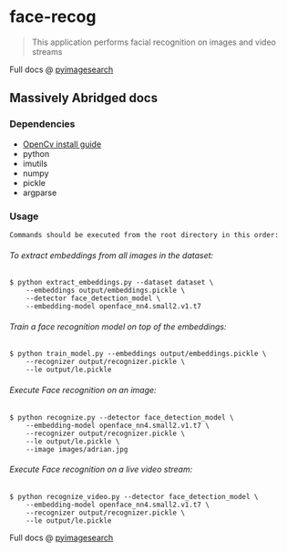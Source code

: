# face-recog
> This application performs facial recognition on images and video streams

Full docs @ [pyimagesearch](https://www.pyimagesearch.com/2018/09/24/opencv-face-recognition/)


## Massively Abridged docs
### Dependencies 
- [OpenCv install guide](https://www.pyimagesearch.com/opencv-tutorials-resources-guides/)	
- python
- imutils
- numpy
- pickle
- argparse
	
### Usage 

	Commands should be executed from the root directory in this order: 

###### To extract embeddings from all images in the dataset:
```
$ python extract_embeddings.py --dataset dataset \
	--embeddings output/embeddings.pickle \
	--detector face_detection_model \
	--embedding-model openface_nn4.small2.v1.t7
```

###### Train a face recognition model on top of the embeddings:
```
$ python train_model.py --embeddings output/embeddings.pickle \
	--recognizer output/recognizer.pickle \
	--le output/le.pickle
```
###### Execute Face recognition on an image:
```
$ python recognize.py --detector face_detection_model \
	--embedding-model openface_nn4.small2.v1.t7 \
	--recognizer output/recognizer.pickle \
	--le output/le.pickle \
	--image images/adrian.jpg
```

###### Execute Face recognition on a live video stream:
```
$ python recognize_video.py --detector face_detection_model \
	--embedding-model openface_nn4.small2.v1.t7 \
	--recognizer output/recognizer.pickle \
	--le output/le.pickle
```

Full docs @ [pyimagesearch](https://www.pyimagesearch.com/2018/09/24/opencv-face-recognition/)



